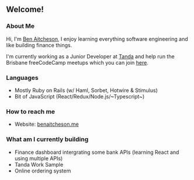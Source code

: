 ## Welcome!

### About Me
Hi, I'm [Ben Aitcheson](https://www.benaitcheson.me), I enjoy learning everything software engineering and like building finance things.

I'm currently working as a Junior Developer at [Tanda](www.tanda.co) and help run the Brisbane freeCodeCamp meetups which you can join [here](https://www.facebook.com/groups/980100678716424).

### Languages
- Mostly Ruby on Rails (w/ Haml, Sorbet, Hotwire & Stimulus)
- Bit of JavaScript (React/Redux/Node.js/~Typescript~)

### How to reach me
- Website: [benaitcheson.me](https://www.benaitcheson.me)

### What am I currently building
- Finance dashboard intergrating some bank APIs (learning React and using multiple APIs)
- Tanda Work Sample
- Online ordering system
